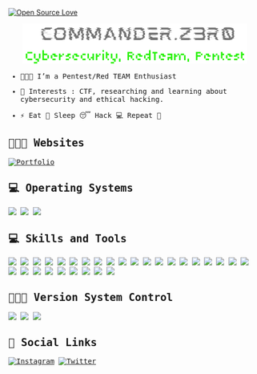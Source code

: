 [![Open Source Love](https://badges.frapsoft.com/os/v1/open-source.svg?v=102)](https://github.com/command-z3r0?tab=repositories)

<p align="center">
  <a href="https://command-z3r0.github.io">
    <img src="commanderz3r0.png" style="max-width: 100%; height: auto;" alt="Descripción de la imagen" />
  </a>
</p>


<samp>


- 👨🏽‍💻 I’m a Pentest/Red TEAM Enthusiast



- 🎲 Interests : CTF, researching and learning about cybersecurity and ethical hacking.

 


- ⚡ Eat 🍔 Sleep 😴 Hack 💻 Repeat 🔁

  
 ## 👨🏽‍💻 Websites
  
  [![Portfolio](https://img.shields.io/badge/-Web%20Site-000000?style=flat&logo=gnu-bash&logoColor=99e836)](https://commander-z3r0.github.io)
 
## 💻 Operating Systems
 
![](https://img.shields.io/badge/OS-Android-informational?style=flat&logo=android&logoColor=white&color=99e836)
![](https://img.shields.io/badge/OS-Linux-informational?style=flat&logo=linux&logoColor=white&color=99e836)
![](https://img.shields.io/badge/OS-Windows-informational?style=flat&logo=windows&logoColor=white&color=99e836)


## 💻 Skills and Tools

![](https://img.shields.io/badge/Browser-TOR-informational?style=flat&logo=Tor-Browser&logoColor=white&color=99e836)
![](https://img.shields.io/badge/Virtualization-VMware-informational?style=flat&logo=vmware&logoColor=white&color=99e836)
![](https://img.shields.io/badge/Virtualization-VirtualBox-informational?style=flat&logo=virtualbox&logoColor=white&color=99e836)
![](https://img.shields.io/badge/Container-Docker-informational?style=flat&logo=docker&logoColor=white&color=99e836)
![](https://img.shields.io/badge/Tools-Nmap-informational?style=flat&logo=windowsterminal&logoColor=white&color=99e836)
![](https://img.shields.io/badge/Tools-Wireshark-informational?style=flat&logo=windowsterminal&logoColor=white&color=99e836)
![](https://img.shields.io/badge/Tools-Sqlmap-informational?style=flat&logo=windowsterminal&logoColor=white&color=99e836)
![](https://img.shields.io/badge/Tools-Metasploit-informational?style=flat&logo=windowsterminal&logoColor=white&color=99e836)
![](https://img.shields.io/badge/Tools-Hashcat-informational?style=flat&logo=windowsterminal&logoColor=white&color=99e836)
![](https://img.shields.io/badge/Tools-Gobuster-informational?style=flat&logo=windowsterminal&logoColor=white&color=99e836)
![](https://img.shields.io/badge/Tools-Dirbuster-informational?style=flat&logo=windowsterminal&logoColor=white&color=99e836)
![](https://img.shields.io/badge/Tools-Burpsuite-informational?style=flat&logo=windowsterminal&logoColor=white&color=99e836)
![](https://img.shields.io/badge/Tools-Maltego-informational?style=flat&logo=windowsterminal&logoColor=white&color=99e836)
![](https://img.shields.io/badge/Tools-OWASP%20Zap-informational?style=flat&logo=windowsterminal&logoColor=white&color=99e836)
![](https://img.shields.io/badge/Tools-ExploitDB-informational?style=flat&logo=windowsterminal&logoColor=white&color=99e836)
![](https://img.shields.io/badge/Shell-Bash%20/%20ZSH-informational?style=flat&logo=gnu-bash&logoColor=white&color=99e836)
![](https://img.shields.io/badge/Shell-PowerShell-informational?style=flat&logo=powershell&logoColor=white&color=99e836)
![](https://img.shields.io/badge/DB-MySQL-informational?style=flat&logo=mysql&logoColor=white&color=99e836)
![](https://img.shields.io/badge/DB-MariaDB-informational?style=flat&logo=mariadb&logoColor=white&color=99e836)
![](https://img.shields.io/badge/Editor-Notepad++-informational?style=flat&logo=notepad%2b%2b&logoColor=white&color=99e836)
![](https://img.shields.io/badge/Editor-Vim-informational?style=flat&logo=vim&logoColor=white&color=99e836)
![](https://img.shields.io/badge/Editor-VS%20Code-informational?style=flat&logo=visual-studio-code&logoColor=white&color=99e836)
![](https://img.shields.io/badge/Editor-Obsidian-informational?style=flat&logo=obsidian&logoColor=white&color=99e836)
![](https://img.shields.io/badge/Code-C-informational?style=flat&logo=C&logoColor=white&color=99e836)
![](https://img.shields.io/badge/Code-C++-informational?style=flat&logo=C%2b%2b&logoColor=white&color=99e836)
![](https://img.shields.io/badge/Code-HTML-informational?style=flat&logo=html5&logoColor=white&color=99e836)
![](https://img.shields.io/badge/Code-PHP-informational?style=flat&logo=php&logoColor=white&color=99e836)
![](https://img.shields.io/badge/Code-Markdown-informational?style=flat&logo=markdown&logoColor=white&color=99e836)
![](https://img.shields.io/badge/Code-Duckyscript-informational?style=flat&logo=kali&logoColor=white&color=99e836)



## 👨🏽‍💻 Version System Control

![](https://img.shields.io/badge/VSC-GitLab-informational?style=flat&logo=gitlab&logoColor=white&color=99e836)
![](https://img.shields.io/badge/VSC-Github-informational?style=flat&logo=github&logoColor=white&color=99e836)
![](https://img.shields.io/badge/VSC-Github%20Pages-informational?style=flat&logo=github&logoColor=white&color=99e836)


## 💬 Social Links

[![Instagram](https://img.shields.io/badge/-Instagram-000000?style=flat&logo=Instagram&logoColor=bc2a8d)](https://instagram.com/commander.z3r0)
[![Twitter](https://img.shields.io/badge/-Twitter-000000?style=flat&logo=Twitter&logoColor=00acee)](https://twitter.com/commander_Z3R0)

</samp>
